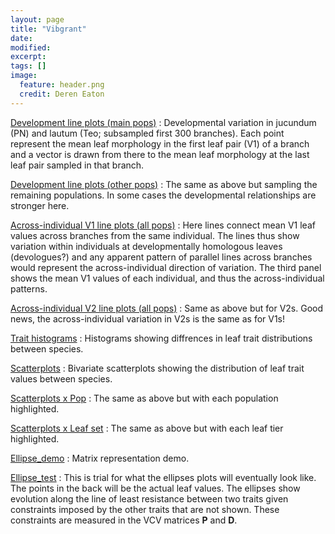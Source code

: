 ```yaml
---
layout: page
title: "Vibgrant"
date: 
modified:
excerpt:
tags: []
image: 
  feature: header.png
  credit: Deren Eaton
---
```



[Development line plots (main pops)](Full_D.html) : Developmental variation in jucundum (PN) and lautum (Teo; subsampled first 300 branches). Each point represent the mean leaf morphology in the first leaf pair (V1) of a branch and a vector is drawn from there to the mean leaf morphology at the last leaf pair sampled in that branch.  

[Development line plots (other pops)](Full_D_alt.html) : The same as above but sampling the remaining populations. In some cases the developmental relationships are stronger here. 

[Across-individual V1 line plots (all pops)](Full_I1.html) : Here lines connect mean V1 leaf values across branches from the same individual. The lines thus show variation within individuals at developmentally homologous leaves (devologues?) and any apparent pattern of parallel lines across branches would represent the across-individual direction of variation. The third panel shows the mean V1 values of each individual, and thus the across-individual patterns.  

[Across-individual V2 line plots (all pops)](Full_I2.html) : Same as above but for V2s. Good news, the across-individual variation in V2s is the same as for V1s!


[Trait histograms](Full_H.html) : Histograms showing diffrences in leaf trait distributions between species.  

[Scatterplots](Full_S.html) : Bivariate scatterplots showing the distribution of leaf trait values between species.  

[Scatterplots x Pop](Full_S_pops.html) : The same as above but with each population highlighted.  

[Scatterplots x Leaf set](Full_S_tiers.html) : The same as above but with each leaf tier highlighted.  

[Ellipse_demo](Ellipse_demo.html) : Matrix representation demo.   

[Ellipse_test](Ellipse_testing.html) : This is trial for what the ellipses plots will eventually look like. The points in the back will be the actual leaf values. The ellipses show evolution along the line of least resistance between two traits given constraints imposed by the other traits that are not shown. These constraints are measured in the VCV matrices __P__ and __D__. 









